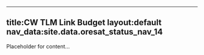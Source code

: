 

---

title:CW TLM Link Budget
layout:default
nav_data:site.data.oresat_status_nav_14
---


Placeholder for content...
